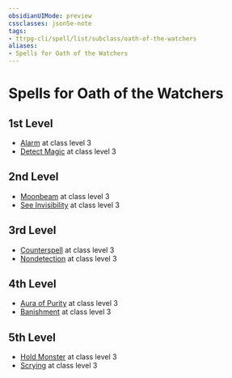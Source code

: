 ```yaml
---
obsidianUIMode: preview
cssclasses: json5e-note
tags:
- ttrpg-cli/spell/list/subclass/oath-of-the-watchers
aliases:
- Spells for Oath of the Watchers
---
```

# Spells for Oath of the Watchers

## 1st Level

- [Alarm](Інструменти%20ДМ/CLI/spells/alarm-xphb.md "XPHB") at class level 3
- [Detect Magic](Інструменти%20ДМ/CLI/spells/detect-magic-xphb.md "XPHB") at class level 3

## 2nd Level

- [Moonbeam](Інструменти%20ДМ/CLI/spells/moonbeam-xphb.md "XPHB") at class level 3
- [See Invisibility](Інструменти%20ДМ/CLI/spells/see-invisibility-xphb.md "XPHB") at class level 3

## 3rd Level

- [Counterspell](Інструменти%20ДМ/CLI/spells/counterspell-xphb.md "XPHB") at class level 3
- [Nondetection](Інструменти%20ДМ/CLI/spells/nondetection-xphb.md "XPHB") at class level 3

## 4th Level

- [Aura of Purity](Інструменти%20ДМ/CLI/spells/aura-of-purity-xphb.md "XPHB") at class level 3
- [Banishment](Інструменти%20ДМ/CLI/spells/banishment-xphb.md "XPHB") at class level 3

## 5th Level

- [Hold Monster](Інструменти%20ДМ/CLI/spells/hold-monster-xphb.md "XPHB") at class level 3
- [Scrying](Інструменти%20ДМ/CLI/spells/scrying-xphb.md "XPHB") at class level 3